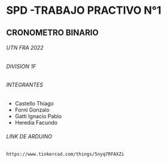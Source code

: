 # SPD -TRABAJO PRACTIVO N°1
## CRONOMETRO BINARIO
###### UTN FRA 2022
###### DIVISION 1F
###### INTEGRANTES
- Castello Thiago
- Forni Gonzalo
- Gatti Ignacio Pablo
- Heredia Facundo

###### LINK DE ARDUINO

```sh
https://www.tinkercad.com/things/5nyq7RFAXZi
```
